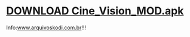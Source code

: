 # <a href="http://www.mediafire.com/file/qi6a6bikrq2l4h6/Cine_Vision_MOD.apk/file">DOWNLOAD Cine_Vision_MOD.apk</a>



<p>
 
 Info:<a href="https://arquivoskodi.com.br">www.arquivoskodi.com.br</a>!!!
                                       

</p>
